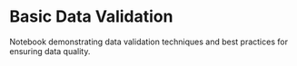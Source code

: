 # Basic Data Validation

Notebook demonstrating data validation techniques and best practices for ensuring data quality.